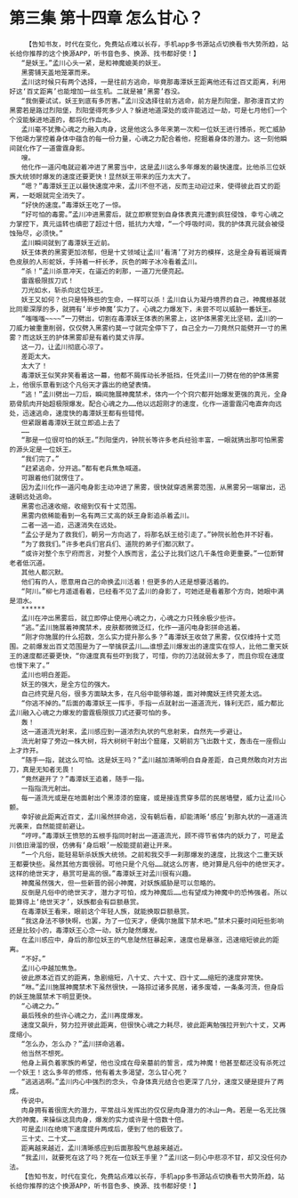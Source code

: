# 第三集 第十四章 怎么甘心？
        【告知书友，时代在变化，免费站点难以长存，手机app多书源站点切换看书大势所趋，站长给你推荐的这个换源APP，听书音色多、换源、找书都好使！】
       “是妖王。”孟川心头一紧，是和神魔媲美的妖王。
       黑雾铺天盖地笼罩而来。
       孟川这时候只有两个选择，一是往前方逃命，毕竟那毒潭妖王距离他还有过百丈距离，利用好这‘百丈距离’也能增加一丝生机。二就是被‘黑雾’吞没。
       “我倒要试试，妖王到底有多厉害。”孟川没选择往前方逃命，前方是烈阳堡，那弥漫百丈的黑雾若是路过烈阳堡，烈阳堡得死多少人？躲进地道深处的或许能逃过一劫，可是七月他们一个个没能躲进地道的，都将化作血水。
       孟川毫不犹豫心魂之力融入肉身，这是他这么多年来第一次和一位妖王进行搏杀，死亡威胁下他竭力掌控着身体中蕴含的每一份力量，心魂之力配合着他，挖掘着身体的潜力。这一刻他瞬间就化作了一道雷霆身影。
       嗖。
       他化作一道闪电就迎着冲进了黑雾当中，这是孟川这么多年爆发的最快速度。比他杀三位妖族大统领时爆发的速度还要更快！显然妖王带来的压力太大了。
       “嗯？”毒潭妖王正以最快速度冲来，孟川不但不逃，反而主动迎过来，使得彼此百丈的距离，一眨眼就完全消失了。
       “好快的速度。”毒潭妖王吃了一惊。
       “好可怕的毒雾。”孟川冲进黑雾后，就立即察觉到自身体表真元遭到疯狂侵蚀，幸亏心魂之力掌控下，真元运转也缜密了超过十倍，抵抗力大增，“一个呼吸时间，我的护体真元就会被侵蚀殆尽，必须快。”
       孟川瞬间就到了毒潭妖王近前。
       妖王体表的黑雾更加浓郁，但是十丈领域让孟川‘看清’了对方的模样，这是全身有着斑斓青色皮肤的人形蛇妖，手持着一杆长矛，灰色的眸子冰冷看着孟川。
       “杀！”孟川杀意冲天，在逼近的刹那，一道刀光便亮起。
       雷霆极限拔刀式！
       刀光如水，斩杀向这位妖王。
       妖王又如何？也只是特殊些的生命，一样可以杀！孟川自认为凝丹境界的自己，神魔根基就比同辈深厚的多，就拥有‘半步神魔’实力了。心魂之力爆发下，未尝不可以威胁一番妖王。
       “嗤嗤嗤~~~~”一刀劈出，切割在毒潭妖王体表的黑雾上，这护体黑雾无比坚韧，孟川的一刀威力被重重削弱，仅仅劈入黑雾约莫一寸就完全停下了，自己全力一刀竟然只能劈开一寸的黑雾？而这妖王的护体黑雾却是有着约莫丈许厚。
       这一刀，让孟川彻底心凉了。
       差距太大。
       太大了！
       毒潭妖王似笑非笑看着这一幕，他都不屑挥动长矛抵挡，任凭孟川一刀劈在他的护体黑雾上，他很乐意看到这个凡俗天才露出的绝望表情。
       “逃！”孟川劈出一刀后，瞬间施展神魔禁术，体内一个个窍穴都开始爆发更强的真元，全身筋骨肌肉开始超极限爆发。配合心魂之力……他以远超刚才的速度，化作一道雷霆闪电直奔向远处，迅速逃命，速度快的毒潭妖王都有些错愕。
       但紧跟着毒潭妖王就立即追上去了
       ……
       “那是一位很可怕的妖王。”烈阳堡内，钟院长等许多老兵经验丰富，一眼就猜出那可怕黑雾的源头定是一位妖王。
       “我们完了。”
       “赶紧逃命，分开逃。”都有老兵焦急喊道。
       可跟着他们就愣住了。
       因为孟川化作一道闪电身影主动冲进了黑雾，很快就穿透黑雾范围，从黑雾另一端窜出，迅速朝远处逃命。
       黑雾也迅速收缩，收缩到仅有十丈范围。
       黑雾内依稀能看到一名有两三丈高的妖王身影追杀着孟川。
       二者一逃一追，迅速消失在远处。
       “孟公子是为了救我们，朝另一方向逃了，将那名妖王给引走了。”钟院长脸色并不好看。
       “为了救我们。”许多老兵们官兵们、道院的弟子们都沉默了。
       “或许对整个东宁府而言，对整个人族而言，孟公子比我们这几千条性命更重要。”一位断臂老者低沉道。
       其他人都沉默。
       他们有的人，愿意用自己的命换孟川活着！但更多的人还是想要活着的。
       “阿川。”柳七月遥遥看着，已经看不见了孟川的身影了，可她还是看着那个方向，她眼中满是泪水。
       ******
       孟川在冲出黑雾后，就立即停止使用心魂之力，心魂之力只残余极少些许。
       “逃。”孟川施展着神魔禁术，皮肤都微微泛红，化作一道闪电身影拼命逃着。
       “刚才你施展的什么招数，怎么实力提升那么多？”毒潭妖王收敛了黑雾，仅仅维持十丈范围。之前爆发出百丈范围是为了一举擒获孟川……谁想孟川爆发出的速度实在惊人，比他二重天妖王的速度都还要更快，“你速度真有些吓到我了，可惜，你的刀法就弱太多了，而且你现在速度也慢下来了。”
       孟川也明白差距。
       妖王的强大，是全方位的强大。
       自己终究是凡俗，很多方面缺太多，在凡俗中能够称雄，面对神魔妖王终究差太远。
       “你逃不掉的。”后面的毒潭妖王一挥手，手指一点就射出一道道流光，锋利无匹，威力都比孟川融入心魂之力爆发的雷霆极限拔刀式还要可怕的多。
       轰！
       这一道道流光射来，孟川感应到一道浓烈丸状的气息射来，自然先一步避让。
       流光射穿了旁边一株大树，将大树树干射出个窟窿，又朝前方飞出数十丈，轰击在一座假山上才炸开。
       “随手一指，就这么可怕。这是妖王吗？”孟川越加清晰明白自身差距，自己竟然敢向对方出刀，真是无知者无畏！
       “竟然避开了？”毒潭妖王追着，随手一指。
       一指指流光射出。
       每一道流光或是在地面射出个黑漆漆的窟窿，或是接连贯穿多层的民居墙壁，威力让孟川心颤。
       幸好彼此距离近百丈，孟川虽然拼命逃，没有朝后看，却能清晰‘感应’到那丸状的一道道流光袭来，自然能提前避让。
       “哼哼。”毒潭妖王愤怒的五根手指同时射出一道道流光，顾不得节省体内的妖力了，可是孟川依旧滑溜的很，仿佛有‘身后眼’一般能提前避让开来。
       “一个凡俗，能轻易斩杀妖族大统领。之前和我交手一刹那爆发的速度，比我这个二重天妖王都要快些。虽然其他方面很弱。可他只是个凡俗……就这么厉害，绝对算是凡俗中的绝世天才。这样的绝世天才，悬赏可是高的很。”毒潭妖王对孟川很有兴趣。
       神魔虽然强大，但一些新晋的弱小神魔，对妖族威胁是可以忽略的。
       反倒是凡俗中的绝世天才，潜力才可怕，成为神魔后……也有望成为神魔中的恐怖强者。所以能算得上‘绝世天才’，妖族都会有巨额悬赏。
       在毒潭妖王看来，眼前这个年轻人族，就能换取巨额悬赏。
       “我这身法不够快啊，也罢，为了一位天才，便偶尔施展下禁术吧。”禁术只要时间短些影响还是比较小的，毒潭妖王心念一动，妖力陡然爆发。
       在孟川感应中，身后的那位妖王的气息陡然狂暴起来，速度也是暴涨，迅速缩短彼此的距离。
       “不好。”
       孟川心中越加焦急。
       彼此原本近百丈的距离，急剧缩短，八十丈、六十丈、四十丈……缩短的速度非常快。
       “咻。”孟川施展神魔禁术下虽然很快，一路掠过诸多民居，诸多废墟，一条条河流，但身后的妖王施展禁术下明显更快。
       “心魂之力。”
       最后残余的些许心魂之力，孟川再度爆发。
       速度又飙升，努力拉开彼此距离，但很快心魂之力耗尽，彼此距离勉强拉开到六十丈，又再度缩小。
       “怎么办，怎么办？”孟川拼命逃着。
       他当然不想死。
       他身上肩负着家族的希望，他也没成在母亲墓前的誓言，成为神魔！他甚至都还没有杀死过一个妖王！这么多年的修炼，他有着太多渴望，怎么甘心死？
       “逃逃逃啊。”孟川内心中强烈的念头，令身体真元结合也更深了几分，速度又硬是提升了两成。
       传说中。
       肉身拥有着很庞大的潜力，平常战斗发挥出的仅仅是肉身潜力的冰山一角。若是一名无比强大的神魔，来操纵这具肉身，爆发的实力或许是十倍数十倍。
       可是孟川在绝境下速度提升两成后，便到了他的极致了。
       三十丈、二十丈……
       距离越来越近，孟川清晰感应到后面那股气息越来越近。
       “我孟川，就要死在这了吗？死在一位妖王手里？”孟川这一刻心中悲凉不甘，却又没任何办法。
       【告知书友，时代在变化，免费站点难以长存，手机app多书源站点切换看书大势所趋，站长给你推荐的这个换源APP，听书音色多、换源、找书都好使！】